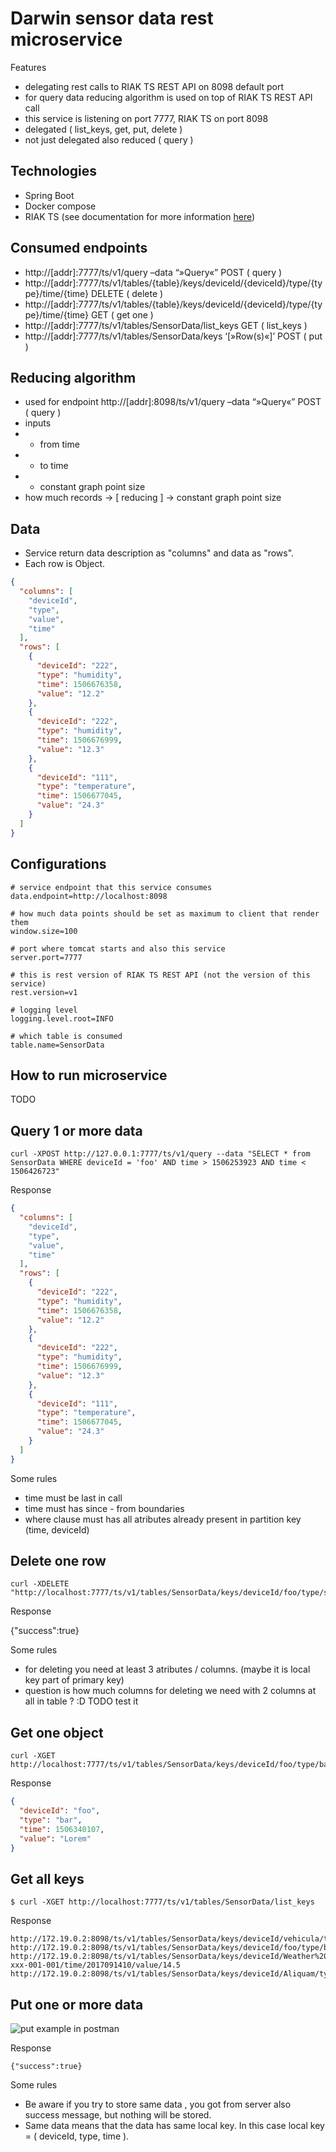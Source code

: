 # Darwin sensor data rest microservice #

Features

* delegating rest calls to RIAK TS REST API on 8098 default port
* for query data reducing algorithm is used on top of RIAK TS REST API call
* this service is listening on port 7777, RIAK TS on port 8098
* delegated ( list_keys, get, put, delete )
* not just delegated also reduced ( query )



## Technologies

* Spring Boot
* Docker compose
* RIAK TS (see documentation for more information [here](https://bitbucket.org/iotresearchlab/darwin-sensor-data-rest/src/0ad28277d2d6b96ee5971f3d09096c4132c4a3a9/bin/README.md?at=master&fileviewer=file-view-default))


## Consumed endpoints

* http://[addr]:7777/ts/v1/query –data “»Query«” POST ( query )
* http://[addr]:7777/ts/v1/tables/{table}/keys/deviceId/{deviceId}/type/{type}/time/{time} DELETE ( delete )
* http://[addr]:7777/ts/v1/tables/{table}/keys/deviceId/{deviceId}/type/{type}/time/{time} GET ( get one )
* http://[addr]:7777/ts/v1/tables/SensorData/list_keys GET ( list_keys )
* http://[addr]:7777/ts/v1/tables/SensorData/keys ‘[»Row(s)«]’ POST ( put )


## Reducing algorithm

* used for endpoint http://[addr]:8098/ts/v1/query –data “»Query«” POST ( query )
* inputs
* * from time
* * to time
* * constant graph point size
* how much records -> [ reducing ] -> constant graph point size

## Data


* Service return data description as "columns" and data as "rows".
* Each row is Object.

```json
{
  "columns": [
    "deviceId",
    "type",
    "value",
    "time"
  ],
  "rows": [
    {
      "deviceId": "222",
      "type": "humidity",
      "time": 1506676358,
      "value": "12.2"
    },
    {
      "deviceId": "222",
      "type": "humidity",
      "time": 1506676999,
      "value": "12.3"
    },
    {
      "deviceId": "111",
      "type": "temperature",
      "time": 1506677045,
      "value": "24.3"
    }
  ]
}
```

## Configurations

```properties
# service endpoint that this service consumes
data.endpoint=http://localhost:8098

# how much data points should be set as maximum to client that render them
window.size=100

# port where tomcat starts and also this service
server.port=7777

# this is rest version of RIAK TS REST API (not the version of this service)
rest.version=v1

# logging level
logging.level.root=INFO

# which table is consumed
table.name=SensorData
```



## How to run microservice

TODO

## Query 1 or more data

```
curl -XPOST http://127.0.0.1:7777/ts/v1/query --data "SELECT * from SensorData WHERE deviceId = 'foo' AND time > 1506253923 AND time < 1506426723"
```

Response

```json
{
  "columns": [
    "deviceId",
    "type",
    "value",
    "time"
  ],
  "rows": [
    {
      "deviceId": "222",
      "type": "humidity",
      "time": 1506676358,
      "value": "12.2"
    },
    {
      "deviceId": "222",
      "type": "humidity",
      "time": 1506676999,
      "value": "12.3"
    },
    {
      "deviceId": "111",
      "type": "temperature",
      "time": 1506677045,
      "value": "24.3"
    }
  ]
}
```

Some rules

* time must be last in call
* time must has since - from boundaries
* where clause must has all atributes already present in partition key (time, deviceId)


## Delete one row

```
curl -XDELETE "http://localhost:7777/ts/v1/tables/SensorData/keys/deviceId/foo/type/sit/time/1506340047"
```

Response

{"success":true}

Some rules


* for deleting you need at least 3 atributes / columns. (maybe it is local key part of primary key)
* question is how much columns for deleting we need with 2 columns at all in table ? :D TODO test it

## Get one object

```
curl -XGET http://localhost:7777/ts/v1/tables/SensorData/keys/deviceId/foo/type/bar/time/1506340107
```

Response

```json
{
  "deviceId": "foo",
  "type": "bar",
  "time": 1506340107,
  "value": "Lorem"
}
```

## Get all keys

```
$ curl -XGET http://localhost:7777/ts/v1/tables/SensorData/list_keys
```

Response

```
http://172.19.0.2:8098/ts/v1/tables/SensorData/keys/deviceId/vehicula/type/mi/time/1505296853/value/sed
http://172.19.0.2:8098/ts/v1/tables/SensorData/keys/deviceId/foo/type/bar/time/1505296973/value/Lorem
http://172.19.0.2:8098/ts/v1/tables/SensorData/keys/deviceId/Weather%20Station%200001/type/abc-xxx-001-001/time/2017091410/value/14.5
http://172.19.0.2:8098/ts/v1/tables/SensorData/keys/deviceId/Aliquam/type/sit/time/1505296913/value/amet
```


## Put one or more data

![put example in postman](https://bitbucket.org/iotresearchlab/darwin-sensor-data-rest/src/1b0df98df745a9a30ff36078dfde9862da9a998c/bin/put-example-in-postman.png?at=master&fileviewer=file-view-default)





Response

```
{"success":true}
```

Some rules

* Be aware if you try to store same data , you got from server also success message, but nothing will be stored.
* Same data means that the data has same local key. In this case local key = ( deviceId, type, time ).